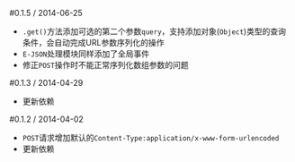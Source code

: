 #0.1.5 / 2014-06-25

* `.get()`方法添加可选的第二个参数`query`，支持添加对象(`Object`)类型的查询条件，会自动完成URL参数序列化的操作
* `E-JSON`处理模块同样添加了全局事件
* 修正`POST`操作时不能正常序列化数组参数的问题

#0.1.3 / 2014-04-29

* 更新依赖

#0.1.2 / 2014-04-02

* `POST`请求增加默认的`Content-Type:application/x-www-form-urlencoded`
* 更新依赖
